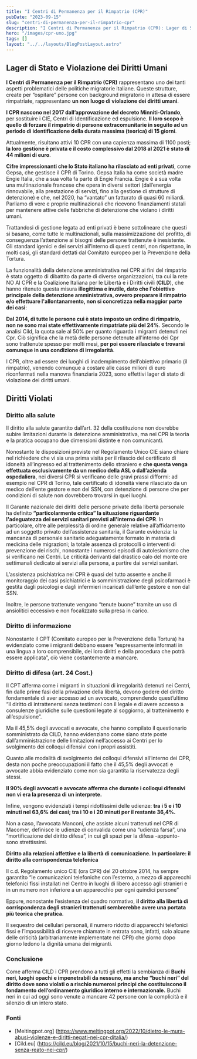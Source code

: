 ```yaml
---
title: "I Centri di Permanenza per il Rimpatrio (CPR)"
pubDate: "2023-09-15"
slug: "centri-di-permanenza-per-il-rimpatrio-cpr"
description: "I Centri di Permanenza per il Rimpatrio (CPR): Lager di Stato e Violazione dei Diritti Umani"
hero: "/images/cpr-uno.jpg"
tags: []
layout: "../../layouts/BlogPostLayout.astro"
---
```


## Lager di Stato e Violazione dei Diritti Umani

**I Centri di Permanenza per il Rimpatrio (CPR)** rappresentano uno dei tanti aspetti problematici delle politiche migratorie italiane. Queste strutture, create per “ospitare” persone con background migratorio in attesa di essere rimpatriate, rappresentano **un non luogo di violazione dei diritti umani**.

**I CPR nascono nel 2017 dall’approvazione del decreto Minniti-Orlando**, per sostituire i CIE, Centri di Identificazione ed espulsione. **Il loro scopo è quello di forzare il rimpatrio di persone extracomunitarie in seguito ad un periodo di identificazione della durata massima (teorica) di 15 giorni**.

Attualmente, risultano attivi 10 CPR con una capienza massima di 1100 posti; **la loro gestione è privata e il costo complessivo dal 2018 al 2021 è stato di 44 milioni di euro**.

**Cifre impressionanti che lo Stato italiano ha rilasciato ad enti privati**, come Gepsa, che gestisce il CPR di Torino. Gepsa Italia ha come società madre Engie Italia, che a sua volta fa parte di Engie Francia. Engie è a sua volta una multinazionale francese che opera in diversi settori (dall’energia rinnovabile, alla prestazione di servizi, fino alla gestione di strutture di detenzione) e che, nel 2020, ha “vantato” un fatturato di quasi 60 miliardi. Parliamo di vere e proprie multinazionali che ricevono finanziamenti statali per mantenere attive delle fabbriche di detenzione che violano i diritti umani.

Trattandosi di gestione legata ad enti privati è bene sottolineare che questi si basano, come tutte le multinazionali, sulla massimizzazione del profitto, di conseguenza l’attenzione ai bisogni delle persone trattenute è inesistente.
Gli standard igenici e dei servizi all’interno di questi centri, non rispettano, in molti casi, gli standard dettati dal Comitato europeo per la Prevenzione della Tortura.

La funzionalità della detenzione amministrativa nei CPR ai fini del rimpatrio è stata oggetto di dibattito da parte di diverse organizzazioni, tra cui la rete NO AI CPR e la Coalizione Italiana per le Libertà e i Diritti civili (**CILD**), che hanno ritenuto questa misura **illegittima e inutile, dato che l'obiettivo principale della detenzione amministrativa, ovvero preparare il rimpatrio e/o effettuare l'allontanamento, non si concretizza nella maggior parte dei casi**:

**Dal 2014, di tutte le persone cui è stato imposto un ordine di rimpatrio, non ne sono mai state effettivamente rimpatriate più del 24%**.
Secondo le analisi Cild, la quota sale al 50% per quanto riguarda i migranti detenuti nei Cpr. Ciò significa che la metà delle persone detenute all'interno dei Cpr sono trattenute spesso per molti mesi, **per poi essere rilasciate e trovarsi comunque in una condizione di irregolarità**.

I CPR, oltre ad essere dei luoghi di inadempimento dell’obiettivo primario (il rimpatrio), venendo comunque a costare alle casse milioni di euro riconfermati nella manovra finanziaria 2023, sono effettivi lager di stato di violazione dei diritti umani.

## Diritti Violati

### Diritto alla salute

Il diritto alla salute garantito dall’art. 32 della costituzione non dovrebbe subire limitazioni durante la detenzione amministrativa, ma nei CPR la teoria e la pratica occupano due dimensioni distinte e non comunicanti.

Nonostante le disposizioni previste nel Regolamento Unico CIE siano chiare nel richiedere che vi sia una prima visita per il rilascio del certificato di idoneità all’ingresso ed al trattenimento dello straniero e **che questa venga effettuata esclusivamente da un medico della ASL o dall’azienda ospedaliera**, nei diversi CPR si verificano delle gravi prassi difformi:
ad esempio nel CPR di Torino, tale certificato di idoneità viene rilasciato da un medico dell’ente gestore e non del SSN, con detenzione di persone che per condizioni di salute non dovrebbero trovarsi in quei luoghi.

Il Garante nazionale dei diritti delle persone private della libertà personale ha definito **“particolarmente critica” la situazione riguardante l'adeguatezza dei servizi sanitari previsti all'interno dei CPR**.
In particolare, oltre alle perplessità di ordine generale relative all’affidamento ad un soggetto privato dell’assistenza sanitaria, il Garante evidenzia:
la mancanza di personale sanitario adeguatamente formato in materia di medicina delle migrazioni;
la totale assenza di protocolli o interventi di prevenzione dei rischi, nonostante i numerosi episodi di autolesionismo che si verificano nei Centri.
Le criticità derivanti dal drastico calo del monte ore settimanali dedicato ai servizi alla persona, a partire dai servizi sanitari.

L’assistenza psichiatrica nei CPR è quasi del tutto assente e anche il monitoraggio dei casi psichiatrici e la somministrazione degli psicofarmaci è gestita dagli psicologi e dagli infermieri incaricati dall’ente gestore e non dal SSN.

Inoltre, le persone trattenute vengono “tenute buone” tramite un uso di ansiolitici eccessivo e non focalizzato sulla presa in carico.

### Diritto di informazione

Nonostante il CPT (Comitato europeo per la Prevenzione della Tortura) ha evidenziato come i migranti debbano essere “espressamente informati in una lingua a loro comprensibile, dei loro diritti e della procedura che potrà essere applicata”, ciò viene costantemente a mancare.

### Diritto di difesa (art. 24 Cost.)

Il CPT afferma come i migranti in situazioni di irregolarità detenuti nei Centri, fin dalle prime fasi della privazione della libertà, devono godere del diritto fondamentale di aver accesso ad un avvocato, comprendendo quest’ultimo “il diritto di intrattenersi senza testimoni con il legale e di avere accesso a consulenze giuridiche sulle questioni legate al soggiorno, al trattenimento e all’espulsione”.

Ma il 45,5% degli avvocati e avvocate, che hanno compilato il questionario somministrato da CILD, hanno evidenziano come siano state poste dall’amministrazione delle limitazioni nell’accesso ai Centri per lo svolgimento dei colloqui difensivi con i propri assistiti.

Quanto alle modalità di svolgimento dei colloqui difensivi all’interno dei CPR, desta non poche preoccupazioni il fatto che il 45,5% degli avvocati e avvocate abbia evidenziato come non sia garantita la riservatezza degli stessi.

**Il 90% degli avvocati e avvocate afferma che durante i colloqui difensivi non vi era la presenza di un interprete.**

Infine, vengono evidenziati i tempi ridottissimi delle udienze: **tra i 5 e i 10 minuti nel 63,6% dei casi; tra i 10 e i 20 minuti per il restante 36,4%.**

Non a caso, l’avvocata Manconi, che assiste alcuni trattenuti nel CPR di Macomer, definisce le udienze di convalida come una “udienza farsa”, una “mortificazione del diritto difesa”, in cui gli spazi per la difesa -appunto- sono strettissimi.

**Diritto alla relazioni affettive e la libertà di comunicazione. In particolare: il diritto alla corrispondenza telefonica**

Il c.d. Regolamento unico CIE (ora CPR) del 20 ottobre 2014, ha sempre garantito
“le comunicazioni telefoniche con l’esterno, a mezzo di apparecchi telefonici fissi installati nel Centro in luoghi di libero accesso agli stranieri e in un numero non inferiore a un apparecchio per ogni quindici persone”

Eppure, nonostante l’esistenza del quadro normativo, **il diritto alla libertà di corrispondenza degli stranieri trattenuti sembrerebbe avere una portata più teorica che pratica**.

Il sequestro dei cellulari personali, il numero ridotto di apparecchi telefonici fissi e l’impossibilità di ricevere chiamate in entrata sono, infatti, solo alcune delle criticità (arbitrariamente implementate nei CPR) che giorno dopo giorno ledono la dignità umana dei migranti.

### Conclusione

Come afferma CILD i CPR prendono a tutti gli effetti la sembianza di **Buchi neri, luoghi opachi e impenetrabili da nessuno, ma anche “buchi neri” del diritto dove sono violati o a rischio numerosi principi che costituiscono il fondamento dell’ordinamento giuridico interno e internazionale.**
Buchi neri in cui ad oggi sono venute a mancare 42 persone con la complicità e il silenzio di un intero stato.

### Fonti

- [Meltingpot.org] (https://www.meltingpot.org/2022/10/dietro-le-mura-abusi-violenze-e-diritti-negati-nei-cpr-ditalia/)
- [Cild.eu] (https://cild.eu/blog/2021/10/15/buchi-neri-la-detenzione-senza-reato-nei-cpr/)
